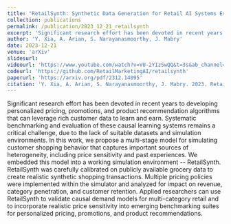 ```yaml
---
title: "RetailSynth: Synthetic Data Generation for Retail AI Systems Evaluation"
collection: publications
permalink: /publication/2023_12_21_retailsynth
excerpt: 'Significant research effort has been devoted in recent years to developing personalized pricing, promotions, and product recommendation algorithms that can leverage rich customer data to learn and earn. Systematic benchmarking and evaluation of these causal learning systems remains a critical challenge, due to the lack of suitable datasets and simulation environments. In this work, we propose a multi-stage model for simulating customer shopping behavior that captures important sources of heterogeneity, including price sensitivity and past experiences. We embedded this model into a working simulation environment -- RetailSynth. RetailSynth was carefully calibrated on publicly available grocery data to create realistic synthetic shopping transactions. Multiple pricing policies were implemented within the simulator and analyzed for impact on revenue, category penetration, and customer retention. Applied researchers can use RetailSynth to validate causal demand models for multi-category retail and to incorporate realistic price sensitivity into emerging benchmarking suites for personalized pricing, promotions, and product recommendations.'
author: 'Y. Xia, A. Arian, S. Narayanasmoorthy, J. Mabry'
date: 2023-12-21
venue: 'arXiv'
slidesurl: 
videourl: 'https://www.youtube.com/watch?v=VU-2YIzSwQQ&t=3s&ab_channel=YuXia'
codeurl: 'https://github.com/RetailMarketingAI/retailsynth'
paperurl: 'https://arxiv.org/pdf/2312.14095'
citation: 'Y. Xia, A. Arian, S. Narayanasmoorthy, J. Mabry. 2023. RetailSynth: Synthetic Data Generation for Retail AI Systems Evaluation. arXiv. https://arxiv.org/abs/2312.14095.'
---
```


Significant research effort has been devoted in recent years to developing personalized pricing, promotions, and product recommendation algorithms that can leverage rich customer data to learn and earn. Systematic benchmarking and evaluation of these causal learning systems remains a critical challenge, due to the lack of suitable datasets and simulation environments. In this work, we propose a multi-stage model for simulating customer shopping behavior that captures important sources of heterogeneity, including price sensitivity and past experiences. We embedded this model into a working simulation environment -- RetailSynth. RetailSynth was carefully calibrated on publicly available grocery data to create realistic synthetic shopping transactions. Multiple pricing policies were implemented within the simulator and analyzed for impact on revenue, category penetration, and customer retention. Applied researchers can use RetailSynth to validate causal demand models for multi-category retail and to incorporate realistic price sensitivity into emerging benchmarking suites for personalized pricing, promotions, and product recommendations.
